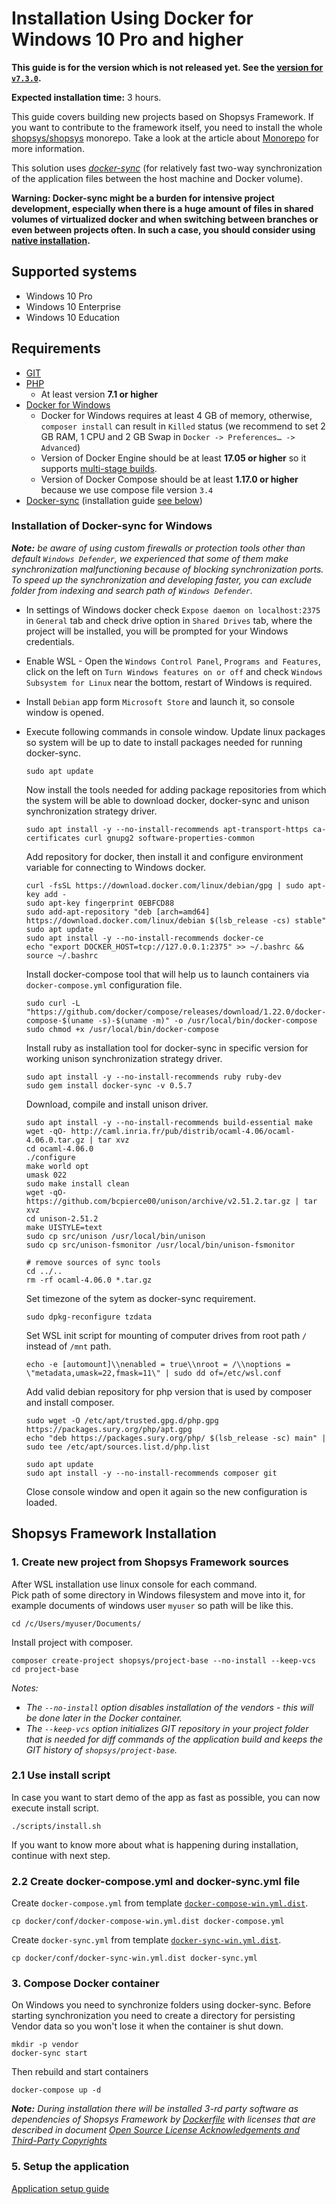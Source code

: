 # Installation Using Docker for Windows 10 Pro and higher

**This guide is for the version which is not released yet. See the [version for `v7.3.0`](https://github.com/shopsys/shopsys/blob/v7.3.0/docs/installation/installation-using-docker-windows-10-pro-higher.md).**

**Expected installation time:** 3 hours.

This guide covers building new projects based on Shopsys Framework.
If you want to contribute to the framework itself,
you need to install the whole [shopsys/shopsys](https://github.com/shopsys/shopsys) monorepo.
Take a look at the article about [Monorepo](../introduction/monorepo.md) for more information.

This solution uses [*docker-sync*](http://docker-sync.io/) (for relatively fast two-way synchronization of the application files between the host machine and Docker volume).

**Warning: Docker-sync might be a burden for intensive project development, especially when there is a huge amount of files in shared volumes of virtualized docker and when switching between branches or even between projects often. In such a case, you should consider using [native installation](./native-installation.md).**

## Supported systems
- Windows 10 Pro
- Windows 10 Enterprise
- Windows 10 Education

## Requirements
* [GIT](https://git-scm.com/book/en/v2/Getting-Started-Installing-Git)
* [PHP](http://php.net/manual/en/install.windows.php)
    * At least version **7.1 or higher**
* [Docker for Windows](https://docs.docker.com/docker-for-windows/install/)
    * Docker for Windows requires at least 4 GB of memory, otherwise, `composer install` can result in `Killed` status (we recommend to set 2 GB RAM, 1 CPU and 2 GB Swap in `Docker -> Preferences… -> Advanced`)
    * Version of Docker Engine should be at least **17.05 or higher** so it supports [multi-stage builds](https://docs.docker.com/develop/develop-images/multistage-build/).
    * Version of Docker Compose should be at least **1.17.0 or higher** because we use compose file version `3.4`
* [Docker-sync](http://docker-sync.io/) (installation guide [see below](./installation-using-docker-windows-10-pro-higher.md/#installation-of-docker-sync-for-windows))

### Installation of Docker-sync for Windows

***Note:** be aware of using custom firewalls or protection tools other than default `Windows Defender`, we experienced that some of them make synchronization malfunctioning because of blocking synchronization ports. To speed up the synchronization and developing faster, you can exclude folder from indexing and search path of `Windows Defender`.*
* In settings of Windows docker check `Expose daemon on localhost:2375` in `General` tab and check drive option in `Shared Drives` tab, where the project will be installed, you will be prompted for your Windows credentials.
* Enable WSL - Open the `Windows Control Panel`, `Programs and Features`, click on the left on `Turn Windows features on or off` and check `Windows Subsystem for Linux` near the bottom, restart of Windows is required.
* Install `Debian` app form `Microsoft Store` and launch it, so console window is opened.
* Execute following commands in console window.
    Update linux packages so system will be up to date to install packages needed for running docker-sync.
    ```
    sudo apt update
    ```

    Now install the tools needed for adding package repositories from which the system will be able to download docker, docker-sync and unison synchronization strategy driver.
    ```
    sudo apt install -y --no-install-recommends apt-transport-https ca-certificates curl gnupg2 software-properties-common
    ```

    Add repository for docker, then install it and configure environment variable for connecting to Windows docker.
    ```
    curl -fsSL https://download.docker.com/linux/debian/gpg | sudo apt-key add -
    sudo apt-key fingerprint 0EBFCD88
    sudo add-apt-repository "deb [arch=amd64] https://download.docker.com/linux/debian $(lsb_release -cs) stable"
    sudo apt update
    sudo apt install -y --no-install-recommends docker-ce
    echo "export DOCKER_HOST=tcp://127.0.0.1:2375" >> ~/.bashrc && source ~/.bashrc
    ```

    Install docker-compose tool that will help us to launch containers via `docker-compose.yml` configuration file.
    ```
    sudo curl -L "https://github.com/docker/compose/releases/download/1.22.0/docker-compose-$(uname -s)-$(uname -m)" -o /usr/local/bin/docker-compose
    sudo chmod +x /usr/local/bin/docker-compose
    ```

    Install ruby as installation tool for docker-sync in specific version for working unison synchronization strategy driver.
    ```
    sudo apt install -y --no-install-recommends ruby ruby-dev
    sudo gem install docker-sync -v 0.5.7
    ```

    Download, compile and install unison driver.
    ```
    sudo apt install -y --no-install-recommends build-essential make
    wget -qO- http://caml.inria.fr/pub/distrib/ocaml-4.06/ocaml-4.06.0.tar.gz | tar xvz
    cd ocaml-4.06.0
    ./configure
    make world opt
    umask 022
    sudo make install clean
    wget -qO- https://github.com/bcpierce00/unison/archive/v2.51.2.tar.gz | tar xvz
    cd unison-2.51.2
    make UISTYLE=text
    sudo cp src/unison /usr/local/bin/unison
    sudo cp src/unison-fsmonitor /usr/local/bin/unison-fsmonitor

    # remove sources of sync tools
    cd ../..
    rm -rf ocaml-4.06.0 *.tar.gz
    ```

    Set timezone of the sytem as docker-sync requirement.
    ```
    sudo dpkg-reconfigure tzdata
    ```

    Set WSL init script for mounting of computer drives from root path `/` instead of `/mnt` path.
    ```
    echo -e [automount]\\nenabled = true\\nroot = /\\noptions = \"metadata,umask=22,fmask=11\" | sudo dd of=/etc/wsl.conf
    ```

    Add valid debian repository for php version that is used by composer and install composer.
    ```
    sudo wget -O /etc/apt/trusted.gpg.d/php.gpg https://packages.sury.org/php/apt.gpg
    echo "deb https://packages.sury.org/php/ $(lsb_release -sc) main" | sudo tee /etc/apt/sources.list.d/php.list

    sudo apt update
    sudo apt install -y --no-install-recommends composer git
    ```

    Close console window and open it again so the new configuration is loaded.

## Shopsys Framework Installation
### 1. Create new project from Shopsys Framework sources
After WSL installation use linux console for each command.  
Pick path of some directory in Windows filesystem and move into it, for example documents of windows user `myuser` so path will be like this.
```
cd /c/Users/myuser/Documents/
```

Install project with composer.
```
composer create-project shopsys/project-base --no-install --keep-vcs
cd project-base
```

*Notes:*
- *The `--no-install` option disables installation of the vendors - this will be done later in the Docker container.*
- *The `--keep-vcs` option initializes GIT repository in your project folder that is needed for diff commands of the application build and keeps the GIT history of `shopsys/project-base`.*

### 2.1 Use install script
In case you want to start demo of the app as fast as possible, you can now execute install script.

```
./scripts/install.sh
```

If you want to know more about what is happening during installation, continue with next step.

### 2.2 Create docker-compose.yml and docker-sync.yml file
Create `docker-compose.yml` from template [`docker-compose-win.yml.dist`](../../project-base/docker/conf/docker-compose-win.yml.dist).
```
cp docker/conf/docker-compose-win.yml.dist docker-compose.yml
```

Create `docker-sync.yml` from template [`docker-sync-win.yml.dist`](../../project-base/docker/conf/docker-sync-win.yml.dist).
```
cp docker/conf/docker-sync-win.yml.dist docker-sync.yml
```

### 3. Compose Docker container
On Windows you need to synchronize folders using docker-sync.
Before starting synchronization you need to create a directory for persisting Vendor data so you won't lose it when the container is shut down.
```
mkdir -p vendor
docker-sync start
```

Then rebuild and start containers
```
docker-compose up -d
```

***Note:** During installation there will be installed 3-rd party software as dependencies of Shopsys Framework by [Dockerfile](https://docs.docker.com/engine/reference/builder/) with licenses that are described in document [Open Source License Acknowledgements and Third-Party Copyrights](../../open-source-license-acknowledgements-and-third-party-copyrights.md)*

### 5. Setup the application
[Application setup guide](installation-using-docker-application-setup.md)
